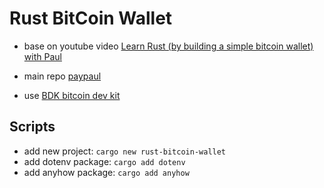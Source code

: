 # Rust BitCoin Wallet

- base on youtube video [Learn Rust (by building a simple bitcoin wallet) with Paul](https://youtu.be/md-ecvXBGzI?si=pb2fVgSAd7Ekbpo7)

- main repo [paypaul](https://github.com/futurepaul/paypaul)

- use [BDK bitcoin dev kit](https://github.com/bitcoindevkit/bdk)

## Scripts

- add new project: `cargo new rust-bitcoin-wallet`
- add dotenv package: `cargo add dotenv`
- add anyhow package: `cargo add anyhow`

